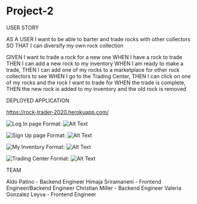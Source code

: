 # Project-2

USER STORY

AS A USER I want to be able to barter and trade rocks with other collectors
SO THAT I can diversify my own rock collection

GIVEN I want to trade a rock for a new one
WHEN I have a rock to trade
THEN I can add a new rock to my inventory
WHEN I am ready to make a trade,
THEN I can add one of my rocks to a marketplace for other rock collectors to see
WHEN I go to the Trading Center,
THEN I can click on one of my rocks and the rock I want to trade for
WHEN the trade is complete,
THEN the new rock is added to my inventory and the old rock is removed

DEPLOYED APPLICATION

https://rock-trader-2020.herokuapp.com/

![Log In page](images/Log-In.png)
Format: ![Alt Text](url)

![Sign Up page](images/Sign-Up.png)
Format: ![Alt Text](url)

![My Inventory](images/My-Inventory.png)
Format: ![Alt Text](url)

![Trading Center](images/Trading-Center.png)
Format: ![Alt Text](url)

TEAM

Aldo Patino - Backend Engineer
Himaja Sriramaneni - Frontend Engineer/Backend Engineer
Christian Miller - Backend Engineer
Valeria Gonzalez Leyva - Frontend Engineer


